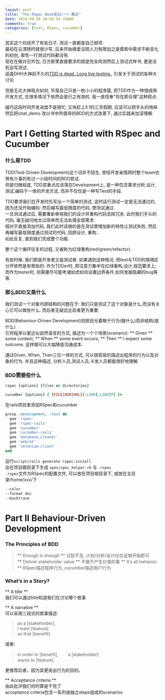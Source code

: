 ```yaml
---
layout: post
title: "The RSpec Book笔记(一) 概述"
date: 2014-04-28 10:58:54 +0800
comments: true
categories: [test, RSpec, cucumber]
---
```

其实这个坑经开了有些日子, 测试一直都是自己弱项.  
最初在云清扬时就很少写, 后来开始搞爱豆网人力有限加之是摸索中需求不断变化的初创, 索性一行测试代码都没有.  
现在在做对日外包, 日方那里直接要求的就是完全肉测然后上测试式样书, 更是没机会写测试.  
适逢DHH大神前不久的[TDD is dead. Long live testing.](http://david.heinemeierhansson.com/2014/tdd-is-dead-long-live-testing.html), 引发关于测试的各种大讨论

但是无论大神观点如何, 毕竟自己只是一枚小小的程序猿, 而TDD作为一种很成熟开发方式, 在很多情况下依然会是行之有效的. 我一直信奉"存在即合理"这种观点.

碰巧这段时间开发进度不是很忙, 又快赶上5.1的三天假期, 应该可以把手头的<The RSpec Book>啃掉. 然后把chat_demo 改以书中所倡导的BDD的方式改善下, 通过实践来加深理解.

# Part I Getting Started with RSpec and Cucumber

### 什么是TDD
TDD(Test-Driven Development)这个词并不陌生, 曾经开发亲情网时整个team也煞有介事的有过一小段时间的BDD尝试.    
但是归根结底, TDD其重点应该落在Development上, 是一种包含需求分析,设计,测试,编码于一体的开发方法, 而并不仅仅是一种写Test的手段.  

TDD要求我们在开发时先写出一个简单的测试, 这时运行测试一定是无法通过的, 因为还没开始编码; 然后编写最低限度的代码, 使测试通过.  
一旦测试通过后, 需要重新审视我们的设计并重构代码去除冗余. 此时我们手头的代码, 毫无疑问地太过简单而无法处理全部需求.  
相对于直接添加代码, 我们此时该做的是在测试里增加新的特性让测试失败, 然后再编写最低限度通过测试的代码, 回顾设计, 重构...  
如此反复, 直到我们完成整个功能.  

整个这个循环往复的过程, 又被称为红绿重构(red/green/refactor).

有些时候, 我们即是开发者又是测试者. 如果遇到这种情况, 把test与TDD的情境区分开依然是有帮助的: 作为TDDer时, 把注意力集中在红绿重构,设计,规范要求上; 而作为tester时, 则需要尽可能考诸如虑如何设置边界条件,如何发掘隐藏的bug等等.

### 那么BDD又是什么
我们测试一个对象内部结构的问题在于: 我们只是测试了这个对象是什么,而没有关心它可以做些什么. 而后者无疑远比前者更为重要.

BDD(Behaviour-Driven Development)则把目光着眼于行为(做什么)而非结构(是什么).  
它将程序以更近似自然语言的方式, 描述为一个个场景(scenario): ** Given ** some context, ** When ** some event occurs,
** Then ** I expect some outcome. 这样做可以大幅降低沟通成本.

通过Given, When, Then三位一体的方式, 可以很容易的描述出程序的行为以及对象的行为. 并且这种描述, 分析人员,测试人员,卡发人员都能很好地理解.

### BDD需要些什么

``` ruby RSpec
rspec [options] [files or directories]
```

``` ruby cucumber
cucumber [options] [ [FILE|DIR|URL][:LINE[:LINE]*] ]+
```

在rails项目里添加RSpec和cucumber

``` ruby 添加进Gemfile  
group :development, :test do
  gem 'rspec'
  gem 'rspec-rails'
  gem 'cucumber'
  gem 'cucumber-rails'
  gem 'database_cleaner'
  gem 'webrat'
  gem 'selenium-client'
end
```
运行`script/rails generate rspec:install`  
会在项目跟目录下生成 `spec/spec_helper.rb` 与 `.rspec`   
`.rspec`文件为RSpec的配置文件, 可以放在项目根目录下, 或放在主目录/home/xxx/下

``` bash .rspec
--color 
--format doc
--backtrace
```

# Part II Behaviour-Driven Development

### The Principles of BDD

> ** Enough is enough ** 过犹不及, 计划/分析/设计仅仅足够开始即可  
> ** Deliver stakeholder value ** 不做不产生价值的事 
> ** It’s all behavior ** RSpec描述程序行为, cucumber描述用户行为  

### What’s in a Story?
** A title **  
我们可以通过title知道我们在讨论哪个故事

** A narrative **  
可以采用三段式的故事描述:
> as a [stakeholder],  
> I want [feature]  
> so that [benefit].

或者:
> in order to [benefit],　　 
> a [stakeholder]  
> wants to [feature].  

更推荐后者，因为其更突出行为的目的。

** Acceptance criteria **  
由此批评我们何时算是干完了  
acceptance criteria包含一系列由独立steps组成的scenarios
